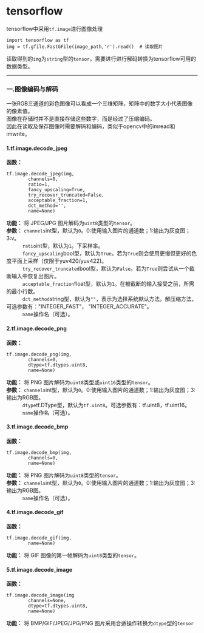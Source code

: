 # tensorflow
tensorflow中采用`tf.image`进行图像处理
```
import tensorflow as tf
img = tf.gfile.FastGFile(image_path,'r').read()  # 读取图片
```
读取得到的`img`为`string`型的`tensor`，需要进行进行解码转换为tensorflow可用的数据类型。

---

### 一.图像编码与解码
一张RGB三通道的彩色图像可以看成一个三维矩阵，矩阵中的数字大小代表图像的像素值。<br>
图像在存储时并不是直接存储这些数字，而是经过了压缩编码。<br>
因此在读取及保存图像时需要解码和编码，类似于opencv中的imread和imwrite。

#### 1.tf.image.decode_jpeg
**函数：** 
```
tf.image.decode_jpeg(img, 
		channels=0, 
		ratio=1, 
		fancy_upscaling=True,
		try_recover_truncated=False,
		acceptable_fraction=1,
		dct_method='',
		name=None)
```
**功能：** 将 JPEG/JPG 图片解码为`uint8`类型的`tensor`。<br>
**参数：** `channels`int型，默认为`0`。0:使用输入图片的通道数；1:输出为灰度图；3:v。<br>
&emsp; &emsp; &thinsp; `ratio`int型，默认为`1`。下采样率。<br>
&emsp; &emsp; &thinsp; `fancy_upscaling`bool型，默认为`True`。若为`True`则会使用更慢但更好的色度平面上采样（仅限于yuv420/yuv422)。<br>
&emsp; &emsp; &thinsp; `try_recover_truncated`bool型，默认为`False`。若为`True`则尝试从一个截断输入中恢复出图片。<br>
&emsp; &emsp; &thinsp; `acceptable_fraction`float型，默认为`1`。在被截断的输入接受之前，所需的最小行数。<br>
&emsp; &emsp; &thinsp; `dct_method`string型，默认为`""`，表示为选择系统默认方法。解压缩方法，可选参数有："INTEGER_FAST"， "INTEGER_ACCURATE"。<br>
&emsp; &emsp; &thinsp; `name`操作名（可选）。

#### 2.tf.image.decode_png
**函数：** 
```
tf.image.decode_png(img,
		channels=0,
		dtype=tf.dtypes.uint8,
		name=None)
```
**功能：** 将 PNG 图片解码为`uint8`类型或`uint16`类型的`tensor`。<br>
**参数：** `channels`int型，默认为`0`。0:使用输入图片的通道数；1:输出为灰度图；3:输出为RGB图。<br>
&emsp; &emsp; &thinsp; `dtype`tf.DType型，默认为`tf.uint8`。可选参数有：tf.uint8，tf.uint16。<br>
&emsp; &emsp; &thinsp; `name`操作名（可选）。

#### 3.tf.image.decode_bmp
**函数：** 
```
tf.image.decode_bmp(img,
		channels=0,
		name=None)
```
**功能：** 将 PNG 图片解码为`uint8`类型的`tensor`。<br>
**参数：** `channels`int型，默认为`0`。0:使用输入图片的通道数；1:输出为灰度图；3:输出为RGB图。<br>
&emsp; &emsp; &thinsp; `name`操作名（可选）。

#### 4.tf.image.decode_gif
**函数：** 
```
tf.image.decode_gif(img,
		name=None)
```
**功能：** 将 GIF 图像的第一帧解码为`uint8`类型的`tensor`。<br>

#### 5.tf.image.decode_image
**函数：** 
```
tf.image.decode_image(img
		channels=None,
		dtype=tf.dtypes.uint8,
		name=None)
```
**功能：** 将 BMP/GIF/JPEG/JPG/PNG 图片采用合适操作转换为`dtype`型的`tensor`
